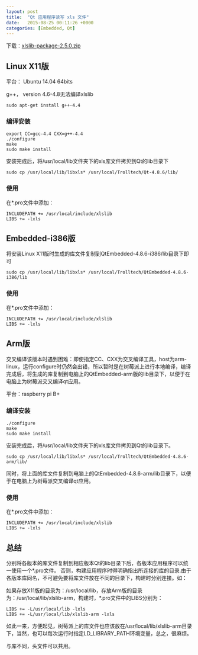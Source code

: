 ```yaml
---
layout: post
title:  "Qt 应用程序读写 xls 文件"
date:   2015-08-25 00:11:26 +0000
categories: [Embedded, Qt]
---
```



下载：[xlslib-package-2.5.0.zip](http://jaist.dl.sourceforge.net/project/xlslib/xlslib-package-2.5.0.zip)

## Linux X11版

平台： Ubuntu 14.04 64bits

g++， version 4.6-4.8无法编译xlslib

```
sudo apt-get install g++-4.4
```

### 编译安装

```
export CC=gcc-4.4 CXX=g++-4.4 
./configure 
make
sudo make install
```

安装完成后，将/usr/local/lib文件夹下的xls库文件拷贝到Qt的lib目录下

```
sudo cp /usr/local/lib/libxls* /usr/local/Trolltech/Qt-4.8.6/lib/
```

### 使用

在*.pro文件中添加：


```
INCLUDEPATH += /usr/local/include/xlslib
LIBS += -lxls
```

## Embedded-i386版

将安装Linux X11版时生成的库文件复制到QtEmbedded-4.8.6-i386/lib目录下即可

```
sudo cp /usr/local/lib/libxls* /usr/local/Trolltech/QtEmbedded-4.8.6-i386/lib
```

### 使用

在*.pro文件中添加：

```
INCLUDEPATH += /usr/local/include/xlslib
LIBS += -lxls
```

## Arm版

交叉编译该版本时遇到困难：即使指定CC、CXX为交叉编译工具，host为arm-linux，运行configure时仍然会出错，所以暂时是在树莓派上进行本地编译，编译完成后，将生成的库复制到电脑上的QtEmbedded-arm版的lib目录下，以便于在电脑上为树莓派交叉编译qt应用。

平台：raspberry pi B+

### 编译安装

```
./configure 
make
sudo make install
```

安装完成后，将/usr/local/lib文件夹下的xls库文件拷贝到Qt的lib目录下。

```
sudo cp /usr/local/lib/libxls* /usr/local/Trolltech/QtEmbedded-4.8.6-arm/lib/
```

同时，将上面的库文件复制到电脑上的QtEmbedded-4.8.6-arm/lib目录下，以便于在电脑上为树莓派交叉编译qt应用。

### 使用

在*.pro文件中添加：

```
INCLUDEPATH += /usr/local/include/xlslib
LIBS += -lxls
```
## 总结

分别将各版本的库文件复制到相应版本Qt的lib目录下后，各版本应用程序可以统一使用一个*.pro文件。
否则，构建应用程序时得明确指出所连接的库的目录.由于各版本库同名，不可避免要将库文件放在不同的目录下，构建时分别连接。如：

如果存放X11版的目录为：/usr/local/lib，存放Arm版的目录为：/usr/local/lib/xlslib-arm，构建时，*.pro文件中的LIBS分别为：

```
LIBS += -L/usr/local/lib -lxls
LIBS += -L/usr/local/lib/xlslib-arm -lxls
```

如此一来，方便起见，树莓派上的库文件也应该放在/usr/local/lib/xlslib-arm目录下，当然，也可以每次运行时指定LD_LIBRARY_PATH环境变量，总之，很麻烦。

与库不同，头文件可以共用。
